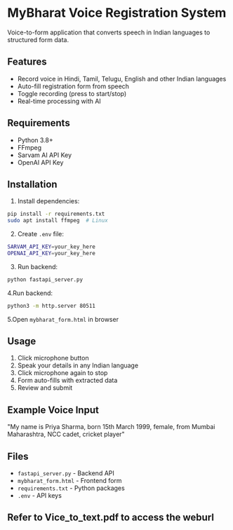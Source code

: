 # MyBharat Voice Registration System

Voice-to-form application that converts speech in Indian languages to structured form data.

## Features
- Record voice in Hindi, Tamil, Telugu, English and other Indian languages
- Auto-fill registration form from speech
- Toggle recording (press to start/stop)
- Real-time processing with AI

## Requirements
- Python 3.8+
- FFmpeg
- Sarvam AI API Key
- OpenAI API Key

## Installation

1. Install dependencies:
```bash
pip install -r requirements.txt
sudo apt install ffmpeg  # Linux
```

2. Create `.env` file:
```bash
SARVAM_API_KEY=your_key_here
OPENAI_API_KEY=your_key_here
```

3. Run backend:
```bash
python fastapi_server.py
```

4.Run backend:
```bash
python3 -m http.server 80511
```
5.Open `mybharat_form.html` in browser

## Usage
1. Click microphone button
2. Speak your details in any Indian language
3. Click microphone again to stop
4. Form auto-fills with extracted data
5. Review and submit

## Example Voice Input
"My name is Priya Sharma, born 15th March 1999, female, from Mumbai Maharashtra, NCC cadet, cricket player"

## Files
- `fastapi_server.py` - Backend API
- `mybharat_form.html` - Frontend form
- `requirements.txt` - Python packages
- `.env` - API keys


## Refer to Vice_to_text.pdf to access the weburl